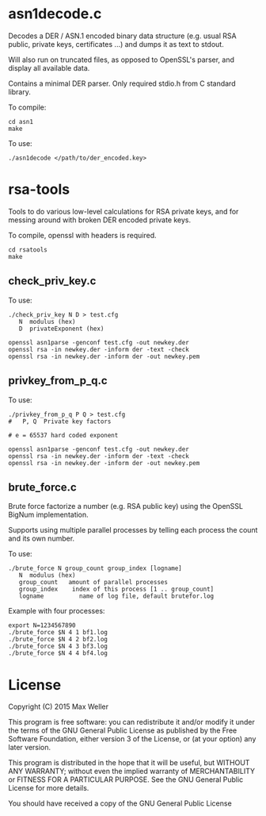asn1decode.c
=============

Decodes a DER / ASN.1 encoded binary data structure (e.g. usual RSA public, private keys, certificates ...) and dumps it as text to stdout.

Will also run on truncated files, as opposed to OpenSSL's parser, and display all available data.

Contains a minimal DER parser. Only required stdio.h from C standard library.

To compile:

    cd asn1
    make

To use:

    ./asn1decode </path/to/der_encoded.key>


rsa-tools
===================

Tools to do various low-level calculations for RSA private keys, and for messing around with broken DER encoded private keys.

To compile, openssl with headers is required.

    cd rsatools
    make


check_priv_key.c
--------------------

To use:

    ./check_priv_key N D > test.cfg
       N  modulus (hex)
       D  privateExponent (hex)
    
    openssl asn1parse -genconf test.cfg -out newkey.der
    openssl rsa -in newkey.der -inform der -text -check
    openssl rsa -in newkey.der -inform der -out newkey.pem


privkey_from_p_q.c
---------------------

To use:

    ./privkey_from_p_q P Q > test.cfg
    #   P, Q  Private key factors
    
    # e = 65537 hard coded exponent
    
    openssl asn1parse -genconf test.cfg -out newkey.der
    openssl rsa -in newkey.der -inform der -text -check
    openssl rsa -in newkey.der -inform der -out newkey.pem


brute_force.c
-------------------

Brute force factorize a number (e.g. RSA public key) using the OpenSSL BigNum implementation.

Supports using multiple parallel processes by telling each process the count and its own number.


To use:

    ./brute_force N group_count group_index [logname]
       N  modulus (hex)
       group_count   amount of parallel processes
       group_index    index of this process [1 .. group_count]
       logname          name of log file, default brutefor.log


Example with four processes:

    export N=1234567890
    ./brute_force $N 4 1 bf1.log
    ./brute_force $N 4 2 bf2.log
    ./brute_force $N 4 3 bf3.log
    ./brute_force $N 4 4 bf4.log




License
===================

Copyright (C) 2015 Max Weller

This program is free software: you can redistribute it and/or modify
it under the terms of the GNU General Public License as published by
the Free Software Foundation, either version 3 of the License, or
(at your option) any later version.

This program is distributed in the hope that it will be useful,
but WITHOUT ANY WARRANTY; without even the implied warranty of
MERCHANTABILITY or FITNESS FOR A PARTICULAR PURPOSE.  See the
GNU General Public License for more details.

You should have received a copy of the GNU General Public License


